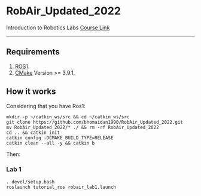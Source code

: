 # RobAir_Updated_2022
Introduction to Robotics Labs
[Course Link](https://lig-membres.imag.fr/aycard/html/Enseignement/M1/Robotics/index.html)

---

## Requirements

1. [ROS1](http://wiki.ros.org/noetic/Installation/Ubuntu).
2. [CMake](https://cmake.org/) Version >= 3.9.1.


## How it works

Considering that you have Ros1:

```
mkdir -p ~/catkin_ws/src && cd ~/catkin_ws/src
git clone https://github.com/bhomaidan1990/RobAir_Updated_2022.git
mv RobAir_Updated_2022/* ./ && rm -rf RobAir_Updated_2022
cd .. && catkin init
catkin config -DCMAKE_BUILD_TYPE=RELEASE
catkin clean --all -y && catkin b
```
Then:

### Lab 1

```
. devel/setup.bash
roslaunch tutorial_ros robair_lab1.launch
```
